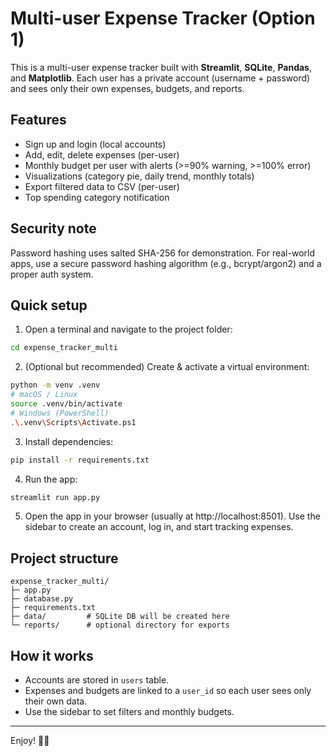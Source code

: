 # Multi-user Expense Tracker (Option 1)

This is a multi-user expense tracker built with **Streamlit**, **SQLite**, **Pandas**, and **Matplotlib**.
Each user has a private account (username + password) and sees only their own expenses, budgets, and reports.

## Features
- Sign up and login (local accounts)
- Add, edit, delete expenses (per-user)
- Monthly budget per user with alerts (>=90% warning, >=100% error)
- Visualizations (category pie, daily trend, monthly totals)
- Export filtered data to CSV (per-user)
- Top spending category notification

## Security note
Password hashing uses salted SHA-256 for demonstration. For real-world apps, use a secure password hashing algorithm (e.g., bcrypt/argon2) and a proper auth system.

## Quick setup

1. Open a terminal and navigate to the project folder:
```bash
cd expense_tracker_multi
```

2. (Optional but recommended) Create & activate a virtual environment:
```bash
python -m venv .venv
# macOS / Linux
source .venv/bin/activate
# Windows (PowerShell)
.\.venv\Scripts\Activate.ps1
```

3. Install dependencies:
```bash
pip install -r requirements.txt
```

4. Run the app:
```bash
streamlit run app.py
```

5. Open the app in your browser (usually at http://localhost:8501). Use the sidebar to create an account, log in, and start tracking expenses.

## Project structure
```
expense_tracker_multi/
├─ app.py
├─ database.py
├─ requirements.txt
├─ data/         # SQLite DB will be created here
└─ reports/      # optional directory for exports
```

## How it works
- Accounts are stored in `users` table.
- Expenses and budgets are linked to a `user_id` so each user sees only their own data.
- Use the sidebar to set filters and monthly budgets.

---
Enjoy! 🧾💸
